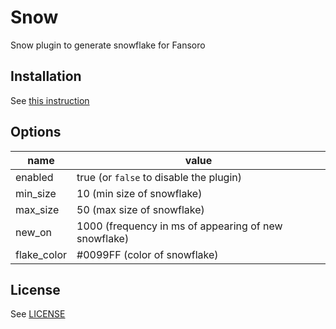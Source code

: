 # Snow
Snow plugin to generate snowflake for Fansoro

## Installation
See [this instruction](http://fansoro.org/documentation/plugins/plugins-installation)


## Options
| name  | value |
|---|---|
| enabled | true (or `false` to disable the plugin) |
| min_size | 10 (min size of snowflake) |
| max_size | 50 (max size of snowflake) |
| new_on | 1000 (frequency in ms of appearing of new snowflake) |
| flake_color | #0099FF (color of snowflake) |

## License
See [LICENSE](https://github.com/fansoro-cms/fansoro-plugin-snow/blob/master/LICENSE)
